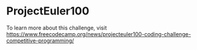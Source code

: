 # ProjectEuler100

To learn more about this challenge, visit https://www.freecodecamp.org/news/projecteuler100-coding-challenge-competitive-programming/